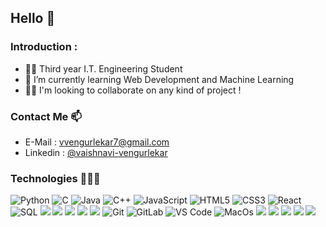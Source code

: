 ## Hello 👋 

### Introduction : 

- 👩‍💻 Third year I.T. Engineering Student
- 🌱 I’m currently learning Web Development and Machine Learning
- 👯‍♀️ I'm looking to collaborate on any kind of project !

### Contact Me 📫
- E-Mail   : vvengurlekar7@gmail.com
- Linkedin : [@vaishnavi-vengurlekar](https://www.linkedin.com/in/vaishnavi-vengurlekar/)

### Technologies 👩🏻‍💻

![Python](https://img.shields.io/badge/Python-3776AB?style=flat-square&logo=python&logoColor=white)
![C](https://img.shields.io/badge/C-00599C?style=flat-square&logo=c&logoColor=white)
![Java](	https://img.shields.io/badge/Java-ED8B00?style=flat-square&logo=java&logoColor=white)
![C++](https://img.shields.io/badge/C%2B%2B-00599C?style=flat-square&logo=c%2B%2B&logoColor=white)
![JavaScript](https://img.shields.io/badge/-JavaScript-%23F7DF1C?style=flat-square&logo=javascript&logoColor=000000&labelColor=%23F7DF1C&color=%23FFCE5A)
![HTML5](https://img.shields.io/badge/-HTML5-%23E44D27?style=flat-square&logo=html5&logoColor=ffffff)
![CSS3](https://img.shields.io/badge/-CSS3-%231572B6?style=flat-square&logo=css3)
![React](https://img.shields.io/badge/-React-%23282C34?style=flat-square&logo=react)
![SQL](https://img.shields.io/badge/PostgreSQL-316192?style=flat-square&logo=postgresql&logoColor=white)
![](https://img.shields.io/badge/Bootstrap-563D7C?style=flat-square&logo=bootstrap&logoColor=white)
![](https://img.shields.io/badge/jQuery-0769AD?style=flat-square&logo=jquery&logoColor=white)
![](https://img.shields.io/badge/Flask-000000?style=flat-square&logo=flask&logoColor=white)
![](	https://img.shields.io/badge/Heroku-430098?style=flat-square&logo=heroku&logoColor=white)
![](	https://img.shields.io/badge/Canva-%2300C4CC.svg?&style=flat-square&logo=Canva&logoColor=white)
![Git](https://img.shields.io/badge/-Git-%23F05032?style=flat-square&logo=git&logoColor=%23ffffff)
![GitLab](https://img.shields.io/badge/-GitLab-FCA121?style=flat-square&logo=gitlab)
![VS Code](https://img.shields.io/badge/-VSCode-%23007ACC?style=flat-square&logo=visual-studio-code)
![MacOs](	https://img.shields.io/badge/mac%20os-000000?style=flat-square&logo=apple&logoColor=white)
![](	https://img.shields.io/badge/Windows-0078D6?style=flat-square&logo=windows&logoColor=white)
![](https://img.shields.io/badge/Microsoft_PowerPoint-B7472A?style=flat-square&logo=microsoft-powerpoint&logoColor=white)
![](https://img.shields.io/badge/Microsoft_Excel-217346?style=flat-square&logo=microsoft-excel&logoColor=white)
![](https://img.shields.io/badge/Microsoft_Office-D83B01?style=flat-square&logo=microsoft-office&logoColor=white)
![](https://img.shields.io/badge/Microsoft_Word-2B579A?style=flat-square&logo=microsoft-word&logoColor=white)



